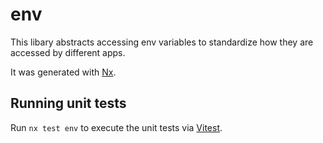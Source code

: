 # env

This libary abstracts accessing env variables to standardize how they are
accessed by different apps.

It was generated with [Nx](https://nx.dev).

## Running unit tests

Run `nx test env` to execute the unit tests via [Vitest](https://vitest.dev/).
